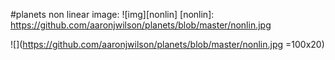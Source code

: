 #planets
non linear image:
![img][nonlin]
[nonlin]: https://github.com/aaronjwilson/planets/blob/master/nonlin.jpg

![](https://github.com/aaronjwilson/planets/blob/master/nonlin.jpg =100x20)

